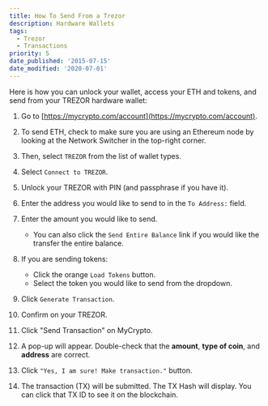 ```yaml
---
title: How To Send From a Trezor
description: Hardware Wallets
tags:
  - Trezor
  - Transactions
priority: 5
date_published: '2015-07-15'
date_modified: '2020-07-01'
---
```


Here is how you can unlock your wallet, access your ETH and tokens, and send from your TREZOR hardware wallet:

1. Go to [https://mycrypto.com/account](https://mycrypto.com/account).

2. To send ETH, check to make sure you are using an Ethereum node by looking at the Network Switcher in the top-right corner.

3. Then, select `TREZOR` from the list of wallet types.

4. Select `Connect to TREZOR`.

5. Unlock your TREZOR with PIN (and passphrase if you have it).

6. Enter the address you would like to send to in the `To Address:` field.

7. Enter the amount you would like to send.
   * You can also click the `Send Entire Balance` link if you would like the transfer the entire balance.

8. If you are sending tokens:
   * Click the orange `Load Tokens` button.
   * Select the token you would like to send from the dropdown.

9. Click `Generate Transaction`.

10. Confirm on your TREZOR.

11. Click "Send Transaction" on MyCrypto.

12. A pop-up will appear. Double-check that the **amount**, **type of coin**, and **address** are correct.

13. Click `"Yes, I am sure! Make transaction."` button.

14. The transaction (TX) will be submitted. The TX Hash will display. You can click that TX ID to see it on the blockchain.
